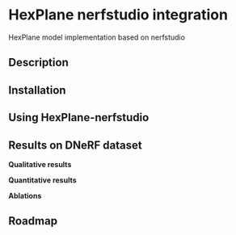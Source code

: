 # HexPlane nerfstudio integration
HexPlane model implementation based on nerfstudio

## Description


## Installation


## Using HexPlane-nerfstudio


## Results on DNeRF dataset
**Qualitative results**


**Quantitative results**


**Ablations**



## Roadmap


